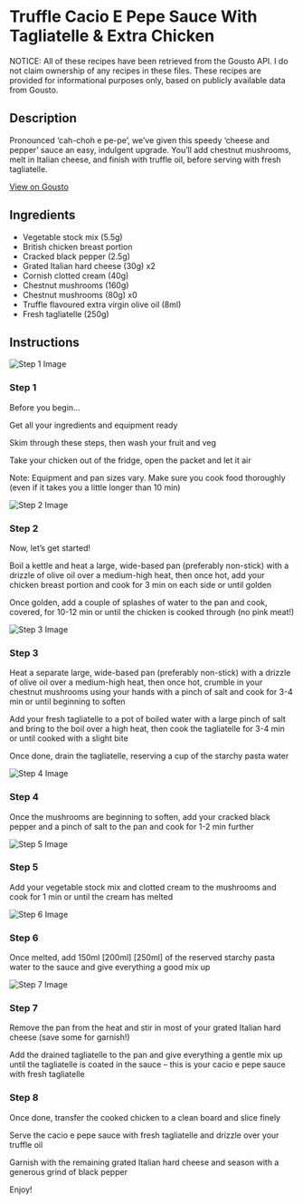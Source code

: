 # Truffle Cacio E Pepe Sauce With Tagliatelle & Extra Chicken

NOTICE: All of these recipes have been retrieved from the Gousto API. I do not claim ownership of any recipes in these files. These recipes are provided for informational purposes only, based on publicly available data from Gousto.

## Description

Pronounced ‘cah-choh e pe-pe’, we’ve given this speedy ‘cheese and pepper’ sauce an easy, indulgent upgrade. You’ll add chestnut mushrooms, melt in Italian cheese, and finish with truffle oil, before serving with fresh tagliatelle.

[View on Gousto](https://www.gousto.co.uk/recipes/cookbook/truffle-cacio-e-pepe-sauce-with-tagliatelle-extra-chicken)

## Ingredients

- Vegetable stock mix (5.5g)
- British chicken breast portion
- Cracked black pepper (2.5g)
- Grated Italian hard cheese (30g) x2
- Cornish clotted cream (40g)
- Chestnut mushrooms (160g)
- Chestnut mushrooms (80g) x0
- Truffle flavoured extra virgin olive oil (8ml)
- Fresh tagliatelle (250g)

## Instructions

![Step 1 Image](https://production-media.gousto.co.uk/cms/recipe-step-image/Step-1-1730909131253-x200.jpg)

### Step 1

Before you begin...

Get all your ingredients and equipment ready

Skim through these steps, then wash your fruit and veg

Take your chicken out of the fridge, open the packet and let it air

Note: Equipment and pan sizes vary. Make sure you cook food thoroughly (even if it takes you a little longer than 10 min)

![Step 2 Image](https://production-media.gousto.co.uk/cms/recipe-step-image/Step-2-1730907979510-x200.jpg)

### Step 2

Now, let’s get started!

Boil a kettle and heat a large, wide-based pan (preferably non-stick) with a drizzle of olive oil over a medium-high heat, then once hot, add your chicken breast portion and cook for 3 min on each side or until golden

Once golden, add a couple of splashes of water to the pan and cook, covered, for 10-12 min or until the chicken is cooked through (no pink meat!)

![Step 3 Image](https://production-media.gousto.co.uk/cms/recipe-step-image/step-3-1729500743046-x200.jpg)

### Step 3

Heat a separate large, wide-based pan (preferably non-stick) with a drizzle of olive oil over a medium-high heat, then once hot, crumble in your chestnut mushrooms using your hands with a pinch of salt and cook for 3-4 min or until beginning to soften

Add your fresh tagliatelle to a pot of boiled water with a large pinch of salt and bring to the boil over a high heat, then cook the tagliatelle for 3-4 min or until cooked with a slight bite

Once done, drain the tagliatelle, reserving a cup of the starchy pasta water

![Step 4 Image](https://production-media.gousto.co.uk/cms/recipe-step-image/step-4-1729500746583-x200.jpg)

### Step 4

Once the mushrooms are beginning to soften, add your cracked black pepper and a pinch of salt to the pan and cook for 1-2 min further

![Step 5 Image](https://production-media.gousto.co.uk/cms/recipe-step-image/step-5-1729500749992-x200.jpg)

### Step 5

Add your vegetable stock mix and clotted cream to the mushrooms and cook for 1 min or until the cream has melted

![Step 6 Image](https://production-media.gousto.co.uk/cms/recipe-step-image/step-6-1729500753259-x200.jpg)

### Step 6

Once melted, add 150ml <span class="text-purple">[200ml]</span> <span class="text-danger">[250ml]</span> of the reserved starchy pasta water to the sauce and give everything a good mix up

![Step 7 Image](https://production-media.gousto.co.uk/cms/recipe-step-image/step-7-1729500756290-x200.jpg)

### Step 7

Remove the pan from the heat and stir in most of your grated Italian hard cheese (save some for garnish!)

Add the drained tagliatelle to the pan and give everything a gentle mix up until the tagliatelle is coated in the sauce – this is your cacio e pepe sauce with fresh tagliatelle

### Step 8

Once done, transfer the cooked chicken to a clean board and slice finely

Serve the cacio e pepe sauce with fresh tagliatelle and drizzle over your truffle oil

Garnish with the remaining grated Italian hard cheese and season with a generous grind of black pepper

Enjoy!

